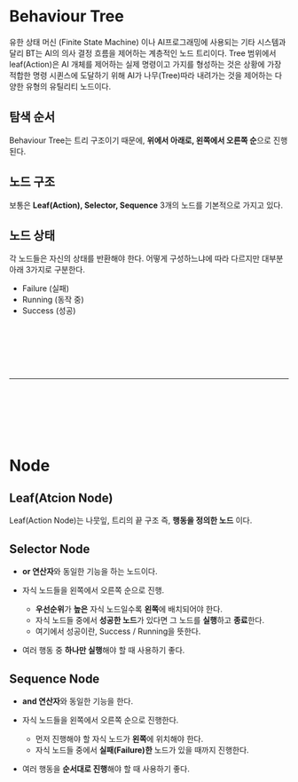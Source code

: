# Behaviour Tree
유한 상태 머신 (Finite State Machine) 이나 AI프로그래밍에 사용되는 기타 시스템과 달리 BT는 AI의 의사 결정 흐름을 제어하는 계층적인 노드 트리이다. Tree 범위에서 leaf(Action)은 AI 개체를 제어하는 실제 명령이고 가지를 형성하는 것은 상황에 가장 적합한 명령 시퀸스에 도달하기 위해 AI가 나무(Tree)따라 내려가는 것을 제어하는 다양한 유형의 유틸리티 노드이다.

## 탐색 순서
Behaviour Tree는 트리 구조이기 때문에, **위에서 아래로, 왼쪽에서 오른쪽 순**으로 진행된다.

## 노드 구조
보통은 **Leaf(Action), Selector, Sequence** 3개의 노드를 기본적으로 가지고 있다.

## 노드 상태
각 노드들은 자신의 상태를 반환해야 한다.
어떻게 구성하느냐에 따라 다르지만 대부분 아래 3가지로 구분한다.

- Failure (실패)
- Running (동작 중)
- Success (성공)

<br/>
<br/>
<br/>
<br/>
<br/>

***

<br/>
<br/>
<br/>
<br/>
<br/>

# Node

## Leaf(Atcion Node)
Leaf(Action Node)는 나뭇잎, 트리의 끝 구조 즉, **행동을 정의한 노드** 이다.

## Selector Node
- **or 연산자**와 동일한 기능을 하는 노드이다.

- 자식 노드들을 왼쪽에서 오른쪽 순으로 진행.
	
    - **우선순위**가 **높은** 자식 노드일수록 **왼쪽**에 배치되어야 한다.
    - 자식 노드들 중에서 **성공한 노드**가 있다면 그 노드를 **실행**하고 **종료**한다.
    - 여기에서 성공이란, Success / Running을 뜻한다.
    
- 여러 행동 중 **하나만 실행**해야 할 때 사용하기 좋다.
    

## Sequence Node
- **and 연산자**와 동일한 기능을 한다.

- 자식 노드들을 왼쪽에서 오른쪽 순으로 진행한다.
	- 먼저 진행해야 할 자식 노드가 **왼쪽**에 위치해야 한다.
    - 자식 노드들 중에서 **실패(Failure)한** 노드가 있을 때까지 진행한다.
    
- 여러 행동을 **순서대로 진행**해야 할 때 사용하기 좋다.
